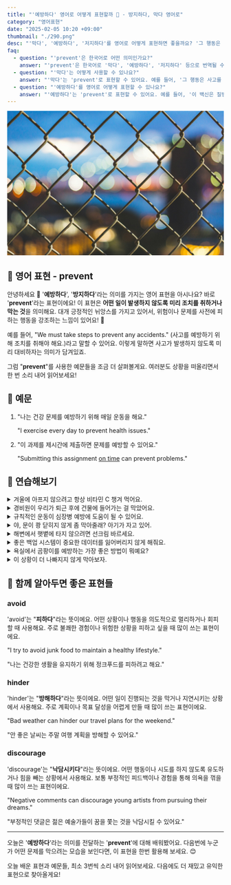 ```yaml
---
title: "'예방하다' 영어로 어떻게 표현할까 ️🚧 - 방지하다, 막다 영어로"
category: "영어표현"
date: "2025-02-05 10:20 +09:00"
thumbnail: "./290.png"
desc: "'막다', '예방하다', '저지하다'를 영어로 어떻게 표현하면 좋을까요? '그 행동은 사고를 막는 데 도움이 돼요', '이 백신은 질병을 예방해요' 등을 영어로 표현하는 법을 배워봅시다. 다양한 예문을 통해서 연습하고 본인의 표현으로 만들어 보세요."
faq:
  - question: "'prevent'은 한국어로 어떤 의미인가요?"
    answer: "'prevent'은 한국어로 '막다', '예방하다', '저지하다' 등으로 번역될 수 있어요."
  - question: "'막다'는 어떻게 사용할 수 있나요?"
    answer: "'막다'는 'prevent'로 표현할 수 있어요. 예를 들어, '그 행동은 사고를 막는 데 도움이 돼요'는 'That action helps to prevent accidents'로 말할 수 있어요."
  - question: "'예방하다'를 영어로 어떻게 표현할 수 있나요?"
    answer: "'예방하다'는 'prevent'로 표현할 수 있어요. 예를 들어, '이 백신은 질병을 예방해요'는 'This vaccine prevents disease'로 말할 수 있어요."
---
```


![야경이 보이는 펜스](./290-1.jpg)

## 🌟 영어 표현 - prevent

안녕하세요 👋 '**예방하다**', '**방지하다**'라는 의미를 가지는 영어 표현을 아시나요? 바로 '**prevent**'라는 표현이에요! 이 표현은 **어떤 일이 발생하지 않도록 미리 조치를 취하거나 막는 것**을 의미해요. 대개 긍정적인 뉘앙스를 가지고 있어서, 위험이나 문제를 사전에 피하는 행동을 강조하는 느낌이 있어요! 🚦

<script async src="https://pagead2.googlesyndication.com/pagead/js/adsbygoogle.js?client=ca-pub-1465612013356152"
     crossorigin="anonymous"></script>
<!-- engple-horizontal-ad -->

<ins class="adsbygoogle"
     style="display:block"
     data-ad-client="ca-pub-1465612013356152"
     data-ad-slot="2106896038"
     data-ad-format="auto"
     data-full-width-responsive="true"></ins>

<script>
     (adsbygoogle = window.adsbygoogle || []).push({});
</script>

예를 들어, "We must take steps to prevent any accidents." (사고를 예방하기 위해 조치를 취해야 해요.)라고 말할 수 있어요. 이렇게 말하면 사고가 발생하지 않도록 미리 대비하자는 의미가 담겨있죠.

그럼 "**prevent**"를 사용한 예문들을 조금 더 살펴볼게요. 여러분도 상황을 떠올리면서 한 번 소리 내어 읽어보세요!

## 📖 예문

1. "나는 건강 문제를 예방하기 위해 매일 운동을 해요."

   "I exercise every day to prevent health issues."

2. "이 과제를 제시간에 제출하면 문제를 예방할 수 있어요."

   "Submitting this assignment [on time](/blog/vocab-1/043.on-time/) can prevent problems."

## 💬 연습해보기

<details>
<summary>겨울에 아프지 않으려고 항상 비타민 C 챙겨 먹어요.</summary>
<span>I always take vitamin C to prevent getting sick during winter.</span>
</details>

<details>
<summary>경비원이 우리가 퇴근 후에 건물에 들어가는 걸 막았어요.</summary>
<span>The security guard prevented us from entering the building after hours.</span>
</details>

<details>
<summary>규칙적인 운동이 심장병 예방에 도움이 될 수 있어요.</summary>
<span>Regular exercise can help prevent heart disease.</span>
</details>

<details>
<summary>야, 문이 쾅 닫히지 않게 좀 막아줄래? 아기가 자고 있어.</summary>
<span>Hey, can you prevent the door from slamming? The baby's sleeping.</span>
</details>

<details>
<summary>해변에서 햇볕에 타지 않으려면 선크림 바르세요.</summary>
<span><a href="/blog/in-english/022.have-something-on/">Put some sunscreen on</a> to prevent getting sunburned at the beach.</span>
</details>

<details>
<summary>좋은 백업 시스템이 중요한 데이터를 잃어버리지 않게 해줘요.</summary>
<span>A good backup system prevents you from losing important data.</span>
</details>

<details>
<summary>욕실에서 곰팡이를 예방하는 가장 좋은 방법이 뭐예요?</summary>
<span>What's the best way to prevent mold in the bathroom?</span>
</details>

<details>
<summary>이 상황이 더 나빠지지 않게 막아보자.</summary>
<span>Let's prevent this situation from <a href="/blog/in-english/234.get-worse/">getting worse</a>.</span>
</details>

## 🤝 함께 알아두면 좋은 표현들

### avoid

'avoid'는 "**피하다**"라는 뜻이에요. 어떤 상황이나 행동을 의도적으로 멀리하거나 회피할 때 사용해요. 주로 불쾌한 경험이나 위험한 상황을 피하고 싶을 때 많이 쓰는 표현이에요.

"I try to avoid junk food to maintain a healthy lifestyle."

"나는 건강한 생활을 유지하기 위해 정크푸드를 피하려고 해요."

### hinder

'hinder'는 "**방해하다**"라는 뜻이에요. 어떤 일이 진행되는 것을 막거나 지연시키는 상황에서 사용해요. 주로 계획이나 목표 달성을 어렵게 만들 때 많이 쓰는 표현이에요.

"Bad weather can hinder our travel plans for the weekend."

"안 좋은 날씨는 주말 여행 계획을 방해할 수 있어요."

### discourage

'discourage'는 "**낙담시키다**"라는 뜻이에요. 어떤 행동이나 시도를 하지 않도록 유도하거나 힘을 빼는 상황에서 사용해요. 보통 부정적인 피드백이나 경험을 통해 의욕을 꺾을 때 많이 쓰는 표현이에요.

"Negative comments can discourage young artists from pursuing their dreams."

"부정적인 댓글은 젊은 예술가들이 꿈을 쫓는 것을 낙담시킬 수 있어요."

---

오늘은 '**예방하다**'라는 의미를 전달하는 '**prevent**'에 대해 배워봤어요. 다음번에 누군가 어떤 문제를 막으려는 모습을 보인다면, 이 표현을 한번 활용해 보세요. 😊

오늘 배운 표현과 예문들, 최소 3번씩 소리 내어 읽어보세요. 다음에도 더 재밌고 유익한 표현으로 찾아올게요!
